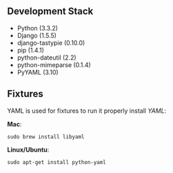 ## Development Stack

* Python (3.3.2)
* Django (1.5.5)
* django-tastypie (0.10.0)
* pip (1.4.1)
* python-dateutil (2.2)
* python-mimeparse (0.1.4)
* PyYAML (3.10)

## Fixtures

YAML is used for fixtures to run it properly install _YAML_:

**Mac**:

    sudo brew install libyaml

**Linux/Ubuntu**:

    sudo apt-get install python-yaml
